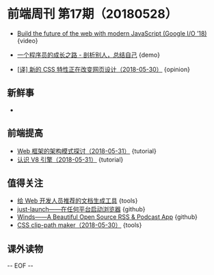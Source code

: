 # 前端周刊 第17期（20180528）

- [Build the future of the web with modern JavaScript (Google I/O ’18)](https://www.youtube.com/watch?v=mIWCLOftfRw&list=PLNYkxOF6rcIC4NQeXpdAy0RbOACI66Hvf&utm_source=ESnextNews.com&utm_medium=Weekly+Newsletter&utm_campaign=2018-05-22) {video}
- [一个程序员的成长之路 - 剖析别人，总结自己](https://mp.weixin.qq.com/s/zWPjfHiYxx0HH9lE99Yijw) {demo}

- [[译] 新的 CSS 特性正在改变网页设计（2018-05-30）](https://juejin.im/post/5b0cae8c6fb9a009de14c833) {opinion}

## 新鲜事
- 

## 前端提高
- [Web 框架的架构模式探讨（2018-05-31）](http://web.jobbole.com/94577/) {tutorial}
- [认识 V8 引擎（2018-05-31）](https://zhuanlan.zhihu.com/p/27628685) {tutorial}

## 值得关注

- [给 Web 开发人员推荐的文档生成工具](https://mp.weixin.qq.com/s/nPx81RgsBczboNT9__d3Vw) {tools}
- [just-launch——在任何平台启动浏览器](https://github.com/juliangruber/just-launch) {github}
- [Winds——A Beautiful Open Source RSS & Podcast App](https://github.com/getstream/winds) {github}
- [CSS clip-path maker（2018-05-30）](https://bennettfeely.com/clippy/) {tools}

## 课外读物


[//]: # (分类图标
    新闻 {news}
    视频 {video}
    教程 {tutorial}
    代码 {code}
    演示 {demo}
    观点 {opinion}
    技巧 {tips}
    工具 {tools}
    书籍 {book}
    文档 {doc}
    GayHub {github}
    规范 {w3c}
    规范 {mdn}
    Three.js {threejs}
  )

-- EOF --